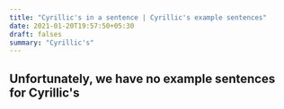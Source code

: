 ```yaml
---
title: "Cyrillic's in a sentence | Cyrillic's example sentences"
date: 2021-01-20T19:57:50+05:30
draft: falses
summary: "Cyrillic's"
---
```

## Unfortunately, we have no example sentences for Cyrillic's                 
